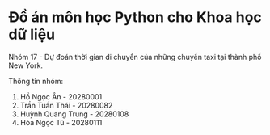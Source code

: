 # Đồ án môn học Python cho Khoa học dữ liệu
Nhóm 17 - Dự đoán thời gian di chuyển của những chuyến taxi tại thành phố New York.

Thông tin nhóm:
  1. Hồ Ngọc Ân - 20280001
  2. Trần Tuấn Thái - 20280082
  3. Huỳnh Quang Trung - 20280108
  4. Hỏa Ngọc Tú - 20280111
